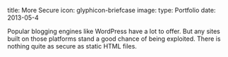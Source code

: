 title: More Secure
icon: glyphicon-briefcase
image: 
type: Portfolio
date: 2013-05-4

Popular blogging engines like WordPress have a lot to offer. But any sites built on those platforms stand a good chance of being exploited. There is nothing quite as secure as static HTML files.
